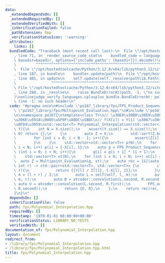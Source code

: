 ```yaml
---
data:
  _extendedDependsOn: []
  _extendedRequiredBy: []
  _extendedVerifiedWith: []
  _isVerificationFailed: false
  _pathExtension: hpp
  _verificationStatusIcon: ':warning:'
  attributes:
    links: []
  bundledCode: "Traceback (most recent call last):\n  File \"/opt/hostedtoolcache/Python/3.12.0/x64/lib/python3.12/site-packages/onlinejudge_verify/documentation/build.py\"\
    , line 71, in _render_source_code_stat\n    bundled_code = language.bundle(stat.path,\
    \ basedir=basedir, options={'include_paths': [basedir]}).decode()\n          \
    \         ^^^^^^^^^^^^^^^^^^^^^^^^^^^^^^^^^^^^^^^^^^^^^^^^^^^^^^^^^^^^^^^^^^^^^^^^^^^^^^^^^\n\
    \  File \"/opt/hostedtoolcache/Python/3.12.0/x64/lib/python3.12/site-packages/onlinejudge_verify/languages/cplusplus.py\"\
    , line 187, in bundle\n    bundler.update(path)\n  File \"/opt/hostedtoolcache/Python/3.12.0/x64/lib/python3.12/site-packages/onlinejudge_verify/languages/cplusplus_bundle.py\"\
    , line 401, in update\n    self.update(self._resolve(pathlib.Path(included), included_from=path))\n\
    \                ^^^^^^^^^^^^^^^^^^^^^^^^^^^^^^^^^^^^^^^^^^^^^^^^^^^^^^^^^\n \
    \ File \"/opt/hostedtoolcache/Python/3.12.0/x64/lib/python3.12/site-packages/onlinejudge_verify/languages/cplusplus_bundle.py\"\
    , line 260, in _resolve\n    raise BundleErrorAt(path, -1, \"no such header\"\
    )\nonlinejudge_verify.languages.cplusplus_bundle.BundleErrorAt: po167_library/fps/FPS_Product_Sequence.hpp:\
    \ line -1: no such header\n"
  code: "#pragma once\n#include \"po167_library/fps/FPS_Product_Sequence.hpp\"\n#include\
    \ \"po167_library/fps/Multipoint_Evaluation.hpp\"\n#include \"po167_library/fps/FPS_add.hpp\"\
    \n\nnamespace po167{\ntemplate<class T>\n// \u30E9\u30B0\u30E9\u30F3\u30B8\u30E5\
    \u306E\u591A\u9805\u5F0F\u88DC\u5B8C\n// f(X[i]) = Y[i] \u3067\u3042\u308B f \u3092\
    \u8FD4\u3059\nstd::vector<T> Polynomial_Interpolation(std::vector<int> X, std::vector<T>\
    \ Y){\n    int N = X.size();\n    assert(Y.size() == X.size());\n    if (N ==\
    \ 0) return {};\n    {\n        auto Z = X;\n        std::sort(Z.begin(), Z.end());\n\
    \        for (int i = 0; i < N - 1; i++){\n            assert(Z[i] != Z[i + 1]);\n\
    \        }\n    }\n    std::vector<std::vector<T>> p(N);\n    for (int i = 0;\
    \ i < N; i++) p[i] = {-X[i], 1};\n    auto g = FPS_Product_Sequence(p);\n    for\
    \ (int i = 0; i < N; i++){\n        g[i] = g[i + 1] * (i + 1);\n    }\n    g.pop_back();\n\
    \    std::vector<T> xt(N);\n    for (int i = 0; i < N; i++) xt[i] = X[i];\n  \
    \  auto Z = Multipoint_Evaluation(g, xt);\n    auto rec = [&](auto self, int l,\
    \ int r) -> std::pair<std::vector<T>, std::vector<T>> {\n        if (l + 1 ==\
    \ r){\n            return {{Y[l] / Z[l]}, {-X[l], 1}};\n        }\n        int\
    \ m = (l + r) / 2;\n        auto L = self(self, l, m);\n        auto R = self(self,\
    \ m, r);\n        auto D = atcoder::convolution(L.second, R.second);\n       \
    \ auto U = atcoder::convolution(L.second, R.first);\n        FPS_add(U, atcoder::convolution(L.first,\
    \ R.second));\n        return {U, D};\n    };\n    return rec(rec, 0, N).first;\n\
    }\n}\n"
  dependsOn: []
  isVerificationFile: false
  path: fps/Polynomial_Interpolation.hpp
  requiredBy: []
  timestamp: '1970-01-01 00:00:00+00:00'
  verificationStatus: LIBRARY_NO_TESTS
  verifiedWith: []
documentation_of: fps/Polynomial_Interpolation.hpp
layout: document
redirect_from:
- /library/fps/Polynomial_Interpolation.hpp
- /library/fps/Polynomial_Interpolation.hpp.html
title: fps/Polynomial_Interpolation.hpp
---
```

